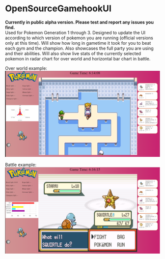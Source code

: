# OpenSourceGamehookUI
<b>Currently in public alpha version. Please test and report any issues you find.</b><br>
Used for Pokemon Generation 1 through 3. Designed to update the UI according to which version of pokemon you are running (official versions only at this time). Will show how long in gametime it took for you to beat each gym and the champion. Also showcases the full party you are using and their abilities. Will also show live stats of the currently selected pokemon in radar chart for over world and horizontal bar chart in battle.

Over world example:
<img src="OverWorld.png">

Battle example:
<img src="Battle.png">
